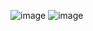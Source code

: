 ![image](https://github.com/user-attachments/assets/9c3d32cb-7e46-4c6b-9001-fe5590e4b3a8)
![image](https://github.com/user-attachments/assets/50769caa-47a9-4f0b-81fc-d79bcbdbbd10)

